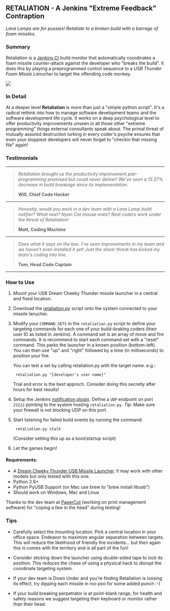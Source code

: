 
## RETALIATION - A Jenkins "Extreme Feedback" Contraption

*Lava Lamps are for pussies! Retaliate to a broken build with a barrage of foam missiles.*

### Summary

Retaliation is a <a href="http://jenkins-ci.org/">Jenkins CI</a> build monitor that 
automatically coordinates a foam missile counter-attack against the developer who "breaks 
the build". It does this by playing a preprogrammed control sequence to a *USB Thunder 
Foam Missle Lanucher* to target the offending code monkey.

<img src="https://github.com/codedance/Retaliation/raw/master/img/launcher.jpg">

### In Detail

At a deeper level <strong>Retaliation</strong> is more than just a "simple python script". 
It's a radical rethink into how to manage software development teams and the software 
development life cycle.  It works on a deep psychological level to offer productivity 
improvements unseen in all those other "extreme programming" things external consultants 
speak about. The primal threat of mutually assured destruction lurking in every coder's 
psyche ensures that even your sloppiest developers will never forget to "checkin that 
missing file" again!

### Testimonials

***
> <em>Retaliation brought us the productivity improvement pair-programming promised but 
> could never deliver! We've seen a 13.37% decrease in build breakage since its 
> implementation.</em>
> 
>    **Will, Chief Code Hacker**
***
> <em>Honestly, would you work in a dev team with a Lava Lamp build notifier? What next?
> Nyan Cat mouse mats? Real coders work under the threat of Retaliation!</em>
> 
>    **Matt, Coding Machine**
***
> <em>Does what it says on the box. I've seen improvements in my team and we haven't even 
> installed it yet! Just the shear threat has kicked my team's coding into line.</em>
> 
>    **Tom, Head Code Captain**
***
 
### How to Use

  1.  Mount your USB Dream Cheeky Thunder missile launcher in a central and 
      fixed location.

  2.  Download the <a href="https://github.com/codedance/Retaliation/raw/master/retaliation.py">retaliation.py</a> 
      script onto the system connected to your missile lanucher.

  3.  Modify your `COMMAND_SETS` in the `retaliation.py` script to define your targeting 
      commands for each one of your build-braking coders (their user ID as listed 
      in Jenkins).  A command set is an array of move and fire commands. It is recommend
      to start each command set with a "reset" command.  This parks the launcher in a known
      position (bottom-left).  You can then use "up" and "right" followed by a time (in 
      milliseconds) to position your fire.
 
      You can test a set by calling retaliation.py with the target name. e.g.:  

           retaliation.py "[developer's user name]"

      Trial and error is the best approch. Consider doing this secretly after hours for
      best results!

  4.  Setup the Jenkins <a href="https://wiki.jenkins-ci.org/display/JENKINS/Notification+Plugin">notification plugin</a>. 
      Define a `UDP` endpoint on port `22222` pointing to the system hosting 
      `retaliation.py`.  *Tip:* Make sure your firewall is not blocking UDP on this port.

  5.  Start listening for failed build events by running the command:

           retaliation.py stalk

      (Consider setting this up as a boot/startup script)

  6.  Let the games begin!

####  Requirements:

  * A <a href="http://www.dreamcheeky.com/thunder-missile-launcher">Dream Cheeky Thunder USB Missile Launcher</a>. It may work with other models but only tested with this one.
  * Python 2.6+
  * Python PyUSB Support (on Mac use brew to "brew install libusb")
  * Should work on Windows, Mac and Linux

Thanks to the dev team at <a href="http://www.papercut.com/">PaperCut</a> (working on print 
management software) for "coping a few in the head" during testing!

### Tips

  * Carefully select the mounting location. Pick a central location in your office space. 
    Endeavor to maximize angular separation between targets. This will reduce the likelihood
    of friendly fire incidents... but then again this is comes with the territory and is all
    part of the fun!
    
  * Consider sticking down the launcher using double-sided tape to lock its position. This
    reduces the chase of using a physical hack to disrupt the coordinate targeting system.

  * If your dev team is Down Under and you're finding Retaliation is loosing its 
    effect, try dipping each missile in roo poo for some added punch :-)

  * If your build breaking perpetrator is at point-blank range, for health and safety
    reasons we suggest targeting their keyboard or monitor rather than their head.


